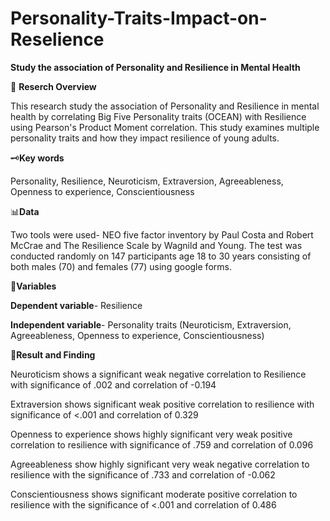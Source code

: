 # Personality-Traits-Impact-on-Reselience
**Study the association of Personality and Resilience in Mental Health**

📍 **Reserch Overview**

  This research study the association of Personality and Resilience in mental health by correlating Big Five Personality traits (OCEAN) with Resilience using Pearson's Product Moment correlation. This study examines multiple personality traits and how they impact resilience of young adults.
  
🗝️**Key words** 

Personality, Resilience, Neuroticism, Extraversion, Agreeableness, Openness to experience, Conscientiousness

📊**Data**

Two tools were used-	NEO five factor inventory by Paul Costa and Robert McCrae and	The Resilience Scale by Wagnild and Young. The test was conducted randomly on 147 participants age 18 to 30 years consisting of both males
(70) and females (77) using google forms.

🧮**Variables**

**Dependent variable**- Resilience

**Independent variable**- Personality traits (Neuroticism, Extraversion, Agreeableness, Openness to experience, Conscientiousness)

📂**Result and Finding**

Neuroticism shows a significant weak negative correlation to Resilience with significance of .002 and correlation of -0.194

Extraversion shows significant weak positive correlation to resilience with significance of <.001 and correlation of 0.329

Openness to experience shows highly significant very weak positive correlation to resilience with significance of .759 and correlation of 0.096

Agreeableness show highly significant very weak negative correlation to resilience with the significance of .733 and correlation of -0.062

Conscientiousness shows significant moderate positive correlation to resilience with the significance of <.001 and correlation of 0.486
